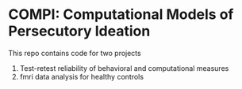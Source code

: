 COMPI: Computational Models of Persecutory Ideation
===============

This repo contains code for two projects

1) Test-retest reliability of behavioral and computational measures
2) fmri data analysis for healthy controls

